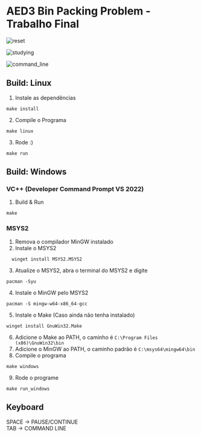# AED3 Bin Packing Problem - Trabalho Final

![reset](https://user-images.githubusercontent.com/42661760/214109480-951fc2d4-aeec-4ff1-90f6-ea3f75952754.png)

![studying](https://user-images.githubusercontent.com/42661760/214109502-662bf261-0452-46db-b5b7-111e9793e8c6.png)

![command_line](https://user-images.githubusercontent.com/42661760/214109639-757559c1-3d1b-4b88-a0ba-b19a0d3ca965.png)


## Build: Linux
 1. Instale as dependências
   ```
   make install
   ```
 2. Compile o Programa 
   ```
   make linux
   ```
 3. Rode :)
   ```
   make run
   ```

## Build: Windows
  ### VC++ (Developer Command Prompt VS 2022)
  1. Build & Run
  ```
  make
  ```
  ### MSYS2
  1. Remova o compilador MinGW instalado
  2. Instale o MSYS2
  ```
    winget install MSYS2.MSYS2
  ```
  3. Atualize o MSYS2, abra o terminal do MSYS2 e digite
  ```
  pacman -Syu
  ```
  4. Instale o MinGW pelo MSYS2
  ```
  pacman -S mingw-w64-x86_64-gcc
  ```
  5. Instale o Make (Caso ainda não tenha instalado)
  ```
  winget install GnuWin32.Make
  ```
  6. Adicione o Make ao PATH, o caminho é `C:\Program Files (x86)\GnuWin32\bin`
  7. Adicione o MinGW ao PATH, o caminho padrão é `C:\msys64\mingw64\bin`
  8. Compile o programa
  ```
  make windows
  ```
  9. Rode o programe
  ```
  make run_windows
  ```

## Keyboard

SPACE -> PAUSE/CONTINUE <br>
TAB   -> COMMAND LINE

